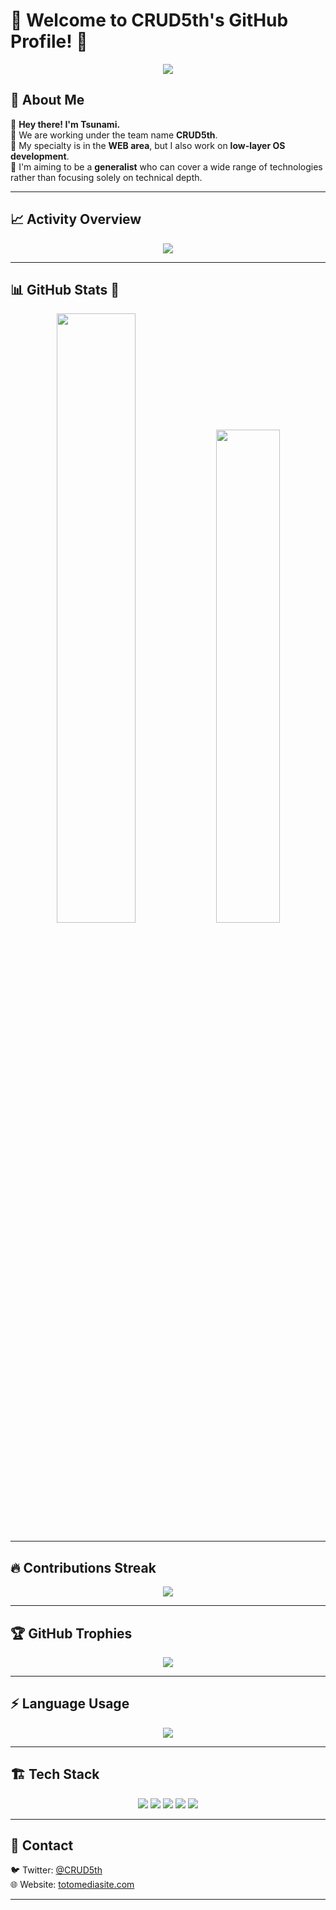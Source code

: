 # 🚀 Welcome to CRUD5th's GitHub Profile! 🚀

<p align="center">
  <img src="https://readme-typing-svg.herokuapp.com?font=Fira+Code&duration=4000&pause=500&color=F74C00&center=true&vCenter=true&width=500&height=50&lines=Hey+there!+I'm+Tsunami!;CRUD5th+Team+Lead;Generalist+%7C+Web+%26+OS+Dev+;Let's+Code+Something+Awesome!+%f0%9f%94%a5">
</p>

## 🌊 About Me
👋 **Hey there! I'm Tsunami.**  
🔹 We are working under the team name **CRUD5th**.  
🔹 My specialty is in the **WEB area**, but I also work on **low-layer OS development**.  
🔹 I'm aiming to be a **generalist** who can cover a wide range of technologies  
rather than focusing solely on technical depth.  

---

## 📈 **Activity Overview**
<p align="center">
  <img src="https://github-readme-activity-graph.vercel.app/graph?username=crudfifth&bg_color=000000&color=FF5555&line=FF5555&point=FFFFFF&area=true&hide_border=true">
</p>

---

## 📊 GitHub Stats 🚀
<p align="center">
  <img src="https://github-readme-stats.vercel.app/api?username=crudfifth&show_icons=true&theme=radical" width="50%">
  <img src="https://github-readme-stats.vercel.app/api/top-langs/?username=crudfifth&layout=compact&theme=tokyonight" width="45%">
</p>

---

## 🔥 Contributions Streak
<p align="center">
  <img src="https://github-readme-streak-stats.herokuapp.com/?user=crudfifth&theme=radical">
</p>

---

## 🏆 GitHub Trophies
<p align="center">
  <img src="https://github-profile-trophy.vercel.app/?username=crudfifth&theme=radical&margin-w=15">
</p>

---

## ⚡ **Language Usage**
<p align="center">
  <img src="https://github-readme-stats.vercel.app/api/top-langs/?username=crudfifth&layout=compact&theme=tokyonight">
</p>

---

## 🏗 **Tech Stack**
<p align="center">
  <img src="https://img.shields.io/badge/JavaScript-F7DF1E?style=for-the-badge&logo=javascript&logoColor=black">
  <img src="https://img.shields.io/badge/TypeScript-007ACC?style=for-the-badge&logo=typescript&logoColor=white">
  <img src="https://img.shields.io/badge/React-61DAFB?style=for-the-badge&logo=react&logoColor=black">
  <img src="https://img.shields.io/badge/Node.js-339933?style=for-the-badge&logo=nodedotjs&logoColor=white">
  <img src="https://img.shields.io/badge/Rust-000000?style=for-the-badge&logo=rust&logoColor=white">
</p>

---

## 📩 **Contact**
🐦 Twitter: [@CRUD5th](https://x.com/CRUD5th)  
🌐 Website: [totomediasite.com](https://totomediasite.com/)  

---
